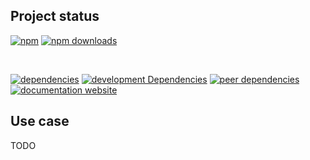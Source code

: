 <!-- !/usr/bin/env markdown
-*- coding: utf-8 -*-
region header
Copyright Torben Sickert (info["~at~"]torben.website) 16.12.2012

License
-------

This library written by Torben Sickert stand under a creative commons naming
3.0 unported license. See https://creativecommons.org/licenses/by/3.0/deed.de
endregion -->

Project status
--------------

[![npm](https://img.shields.io/npm/v/on-premise-polyfill.io?color=%23d55e5d&label=npm%20package%20version&logoColor=%23d55e5d)](https://www.npmjs.com/package/on-premise-polyfill.io)
[![npm downloads](https://img.shields.io/npm/dy/on-premise-polyfill.io.svg)](https://www.npmjs.com/package/on-premise-polyfill.io)

[![<LABEL>](https://github.com/thaibault/on-premise-polyfill.io/actions/workflows/build.yaml/badge.svg)](https://github.com/thaibault/on-premise-polyfill.io/actions/workflows/build.yaml)
[![<LABEL>](https://github.com/thaibault/on-premise-polyfill.io/actions/workflows/build:image:push.yaml/badge.svg)](https://github.com/thaibault/on-premise-polyfill.io/actions/workflows/build:image:push.yaml)

[![dependencies](https://img.shields.io/david/thaibault/on-premise-polyfill.io.svg)](https://david-dm.org/thaibault/on-premise-polyfill.io)
[![development Dependencies](https://img.shields.io/david/dev/thaibault/on-premise-polyfill.io.svg)](https://david-dm.org/thaibault/on-premise-polyfill.io?type=dev)
[![peer dependencies](https://img.shields.io/david/peer/thaibault/on-premise-polyfill.io.svg)](https://david-dm.org/thaibault/on-premise-polyfill.io?type=peer)
[![documentation website](https://img.shields.io/website-up-down-green-red/http/torben.website/on-premise-polyfill.io.svg?label=documentation-website)](http://torben.website/on-premise-polyfill.io)

Use case
--------

TODO

<!-- region modline
vim: set tabstop=4 shiftwidth=4 expandtab:
vim: foldmethod=marker foldmarker=region,endregion:
endregion -->
